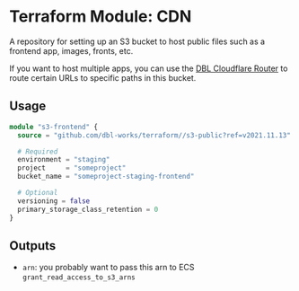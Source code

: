 # Terraform Module: CDN

A repository for setting up an S3 bucket to host public files such as a frontend app, images, fronts, etc.

If you want to host multiple apps, you can use the [DBL Cloudflare Router](https://github.com/dbl-works/cloudflare-router) to route certain URLs to specific paths in this bucket.



## Usage

```terraform
module "s3-frontend" {
  source = "github.com/dbl-works/terraform//s3-public?ref=v2021.11.13"

  # Required
  environment = "staging"
  project     = "someproject"
  bucket_name = "someproject-staging-frontend"

  # Optional
  versioning = false
  primary_storage_class_retention = 0
}
```



## Outputs

- `arn`: you probably want to pass this arn to ECS `grant_read_access_to_s3_arns`
